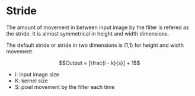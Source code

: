 # Stride

The amount of movement in between input image by the filter is refered as the stride. It is almost symmetrical in height and width dimensions.

The default stride or stride in two dimensions is (1,1) for height and width movement.

$$Output = [\frac{i - k}{s}] + 1$$

* i: input image size
* K: kernel size
* S: pixel movement by the filter each time
